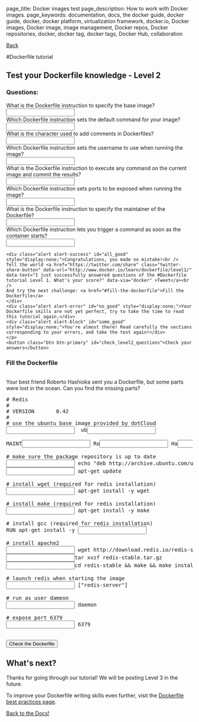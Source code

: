 page_title: Docker images test
page_description: How to work with Docker images.
page_keywords: documentation, docs, the docker guide, docker guide, docker, docker platform, virtualization framework, docker.io, Docker images, Docker image, image management, Docker repos, Docker repositories, docker, docker tag, docker tags, Docker Hub, collaboration

<a title="back" class="dockerfile back" href="/userguide/dockerimages/#creating-our-own-images">Back</a>

#Dockerfile tutorial

## Test your Dockerfile knowledge - Level 2

### Questions:

<div class="level_questions">
What is the Dockerfile instruction to specify the base image?<br>
	<input type="text" class="level">
	<div style="display:none;" id="level2_error0" class="alert alert-error level_error">The right answer was <code>FROM</code></div><br>
	Which Dockerfile instruction sets the default command for your image?<br>
	<input type="text" class="level">
	<div style="display:none;" id="level2_error4" class="alert alert-error level_error">The right answer was <code>ENTRYPOINT</code> or <code>CMD</code></div><br>
	What is the character used to add comments in Dockerfiles?<br>
	<input type="text" class="level">
	<div style="display:none;" id="level2_error3" class="alert alert-error level_error">The right answer was <code>#</code></div><br>
    Which Dockerfile instruction sets the username to use when running the image?<br>
	<input type="text" class="level">
	<div style="display:none;" id="level2_error5" class="alert alert-error level_error">The right answer was <code>USER</code></div><br>
	What is the Dockerfile instruction to execute any command on the current image and commit the results?<br>
	<input type="text" class="level">
	<div style="display:none;" id="level2_error1" class="alert alert-error level_error">The right answer was <code>RUN</code></div><br>
	Which Dockerfile instruction sets ports to be exposed when running the image?<br>
	<input type="text" class="level">
	<div style="display:none;" id="level2_error6" class="alert alert-error level_error">The right answer was <code>EXPOSE</code></div><br>
	What is the Dockerfile instruction to specify the maintainer of the Dockerfile?<br>
	<input type="text" class="level">
	<div style="display:none;" id="level2_error2" class="alert alert-error level_error">The right answer was <code>MAINTAINER</code></div><br>
	Which Dockerfile instruction lets you trigger a command as soon as the container starts?<br>
	<input type="text" class="level">
	<div style="display:none;" id="level2_error7" class="alert alert-error level_error">The right answer was <code>ENTRYPOINT</code> or <code>CMD</code></div><br>
	<p>
	
	<div class="alert alert-success" id="all_good" style="display:none;">Congratulations, you made no mistake!<br />
	Tell the world <a href="https://twitter.com/share" class="twitter-share-button" data-url="http://www.docker.io/learn/dockerfile/level1/" data-text="I just successfully answered questions of the #Dockerfile tutorial Level 1. What's your score?" data-via="docker" >Tweet</a><br />
	And try the next challenge: <a href="#fill-the-dockerfile">Fill the Dockerfile</a>
	</div>
	<div class="alert alert-error" id="no_good" style="display:none;">Your Dockerfile skills are not yet perfect, try to take the time to read this tutorial again.</div>
	<div class="alert alert-block" id="some_good" style="display:none;">You're almost there! Read carefully the sections corresponding to your errors, and take the test again!</div>
	</p>
	<button class="btn btn-primary" id="check_level2_questions">Check your answers</button>
</div>

### Fill the Dockerfile
<br>
Your best friend Roberto Hashioka sent you a Dockerfile, but some parts were lost in the ocean. Can you find the missing parts?
<div class="form-inline">
<pre>
&#35; Redis
&#35;
&#35; VERSION       0.42
&#35;
&#35; use the ubuntu base image provided by dotCloud
<input id="from" class="l_fill" type="text">  ub<input id="ubuntu" class="l_fill" type="text"><br>
MAINT<input id="maintainer" class="l_fill" type="text"> Ro<input id="roberto" class="l_fill" type="text"> Ha<input id="hashioka" class="l_fill" type="text"> roberto.hashioka@dotcloud.com<br>
&#35; make sure the package repository is up to date
<input id="run0" class="l_fill" type="text"> echo "deb http://archive.ubuntu.com/ubuntu precise main universe" > /etc/apt/sources.list
<input id="run1" class="l_fill" type="text"> apt-get update<br>
&#35; install wget (required for redis installation)
<input id="run2" class="l_fill" type="text"> apt-get install -y wget<br>
&#35; install make (required for redis installation)
<input id="run3" class="l_fill" type="text"> apt-get install -y make<br>
&#35; install gcc (required for redis installation)
RUN apt-get install -y <input id="gcc" class="l_fill" type="text"><br>
&#35; install apache2
<input id="run4" class="l_fill" type="text"> wget http://download.redis.io/redis-stable.tar.gz
<input id="run5" class="l_fill" type="text">tar xvzf redis-stable.tar.gz
<input id="run6" class="l_fill" type="text">cd redis-stable && make && make install<br>
&#35; launch redis when starting the image
<input id="entrypoint" class="l_fill" type="text"> ["redis-server"]<br>
&#35; run as user dameon
<input id="user" class="l_fill" type="text"> daemon<br>
&#35; expose port 6379
<input id="expose" class="l_fill" type="text"> 6379
</pre>
<div class="alert alert-success" id="dockerfile_ok" style="display:none;">Congratulations, you successfully restored Roberto's Dockerfile! You are ready to containerize the world!.<br />
    Tell the world! <a href="https://twitter.com/share" class="twitter-share-button" data-url="http://www.docker.io/learn/dockerfile/level2/" data-text="I just successfully completed the 'Dockerfill' challenge of the #Dockerfile tutorial Level 2" data-via="docker" >Tweet</a>
</div>
<div class="alert alert-error" id="dockerfile_ko" style="display:none;">Wooops, there are one or more errors in the Dockerfile. Try again.</div>
<br>
<button class="btn btn-primary" id="check_level2_fill">Check the Dockerfile</button></p>
</div>
    
## What's next?
<p>
Thanks for going through our tutorial! We will be posting Level 3 in the future. 

To improve your Dockerfile writing skills even further, visit the <a href="https://docs.docker.com/articles/dockerfile_best-practices/">Dockerfile best practices page</a>.

<a title="creating our own images" class="btn btn-primary" href="/userguide/dockerimages/#creating-our-own-images">Back to the Docs!</a>

